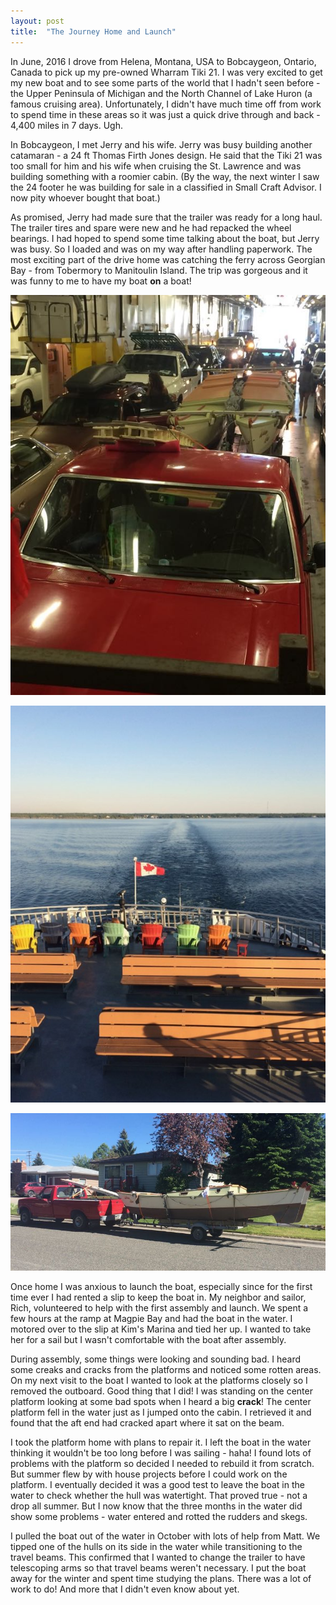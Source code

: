 ```yaml
---
layout: post
title:  "The Journey Home and Launch"
---
```


In June, 2016 I drove from Helena, Montana, USA to Bobcaygeon, Ontario, Canada to pick up my pre-owned Wharram Tiki 21. I was very excited to get my new boat and to see some parts of the world that I hadn't seen before - the Upper Peninsula of Michigan and the North Channel of Lake Huron (a famous cruising area). Unfortunately, I didn't have much time off from work to spend time in these areas so it was just a quick drive through and back - 4,400 miles in 7 days. Ugh.

In Bobcaygeon, I met Jerry and his wife. Jerry was busy building another catamaran  - a 24 ft Thomas Firth Jones design. He said that the Tiki 21 was too small for him and his wife when cruising the St. Lawrence and was building something with a roomier cabin. (By the way, the next winter I saw the 24 footer he was building for sale in a classified in Small Craft Advisor. I now pity whoever bought that boat.)

As promised, Jerry had made sure that the trailer was ready for a long haul. The trailer tires and spare were new and he had repacked the wheel bearings. I had hoped to spend some time talking about the boat, but Jerry was busy. So I loaded and was on my way after handling paperwork. The most exciting part of the drive home was catching the ferry across Georgian Bay - from Tobermory to Manitoulin Island. The trip was gorgeous and it was funny to me to have my boat **on** a boat!

![Boat On a Boat](/assets/images/boatonboat.jpg)

![Ferry Ride](/assets/images/ferry.jpg)

![Made It Home](/assets/images/home.jpg)

Once home I was anxious to launch the boat, especially since for the first time ever I had rented a slip to keep the boat in. My neighbor and sailor, Rich, volunteered to help with the first assembly and launch. We spent a few hours at the ramp at Magpie Bay and had the boat in the water. I motored over to the slip at Kim's Marina and tied her up. I wanted to take her for a sail but I wasn't comfortable with the boat after assembly.

During assembly, some things were looking and sounding bad. I heard some creaks and cracks from the platforms and noticed some rotten areas. On my next visit to the boat I wanted to look at the platforms closely so I removed the outboard. Good thing that I did! I was standing on the center platform looking at some bad spots when I heard a big **crack**! The center platform fell in the water just as I jumped onto the cabin. I retrieved it and found that the aft end had cracked apart where it sat on the beam.

I took the platform home with plans to repair it. I left the boat in the water thinking it wouldn't be too long before I was sailing - haha! I found lots of problems with the platform so decided I needed to rebuild it from scratch. But summer flew by with house projects before I could work on the platform. I eventually decided it was a good test to leave the boat in the water to check whether the hull was watertight. That proved true - not a drop all summer. But I now know that the three months in the water did show some problems - water entered and rotted the rudders and skegs.

I pulled the boat out of the water in October with lots of help from Matt. We tipped one of the hulls on its side in the water while transitioning to the travel beams. This confirmed that I wanted to change the trailer to have telescoping arms so that travel beams weren't necessary. I put the boat away for the winter and spent time studying the plans. There was a lot of work to do! And more that I didn't even know about yet.
